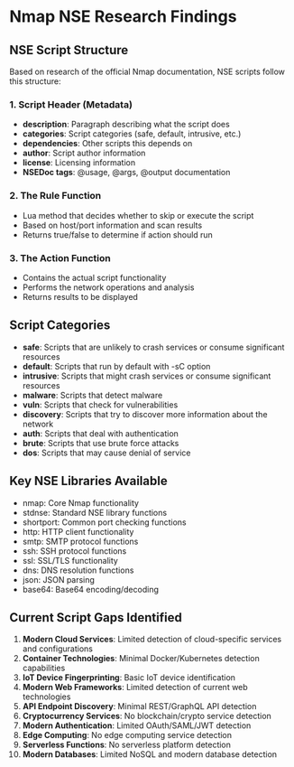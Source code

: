 # Nmap NSE Research Findings

## NSE Script Structure

Based on research of the official Nmap documentation, NSE scripts follow this structure:

### 1. Script Header (Metadata)
- **description**: Paragraph describing what the script does
- **categories**: Script categories (safe, default, intrusive, etc.)
- **dependencies**: Other scripts this depends on
- **author**: Script author information
- **license**: Licensing information
- **NSEDoc tags**: @usage, @args, @output documentation

### 2. The Rule Function
- Lua method that decides whether to skip or execute the script
- Based on host/port information and scan results
- Returns true/false to determine if action should run

### 3. The Action Function
- Contains the actual script functionality
- Performs the network operations and analysis
- Returns results to be displayed

## Script Categories
- **safe**: Scripts that are unlikely to crash services or consume significant resources
- **default**: Scripts that run by default with -sC option
- **intrusive**: Scripts that might crash services or consume significant resources
- **malware**: Scripts that detect malware
- **vuln**: Scripts that check for vulnerabilities
- **discovery**: Scripts that try to discover more information about the network
- **auth**: Scripts that deal with authentication
- **brute**: Scripts that use brute force attacks
- **dos**: Scripts that may cause denial of service

## Key NSE Libraries Available
- nmap: Core Nmap functionality
- stdnse: Standard NSE library functions
- shortport: Common port checking functions
- http: HTTP client functionality
- smtp: SMTP protocol functions
- ssh: SSH protocol functions
- ssl: SSL/TLS functionality
- dns: DNS resolution functions
- json: JSON parsing
- base64: Base64 encoding/decoding

## Current Script Gaps Identified
1. **Modern Cloud Services**: Limited detection of cloud-specific services and configurations
2. **Container Technologies**: Minimal Docker/Kubernetes detection capabilities
3. **IoT Device Fingerprinting**: Basic IoT device identification
4. **Modern Web Frameworks**: Limited detection of current web technologies
5. **API Endpoint Discovery**: Minimal REST/GraphQL API detection
6. **Cryptocurrency Services**: No blockchain/crypto service detection
7. **Modern Authentication**: Limited OAuth/SAML/JWT detection
8. **Edge Computing**: No edge computing service detection
9. **Serverless Functions**: No serverless platform detection
10. **Modern Databases**: Limited NoSQL and modern database detection

